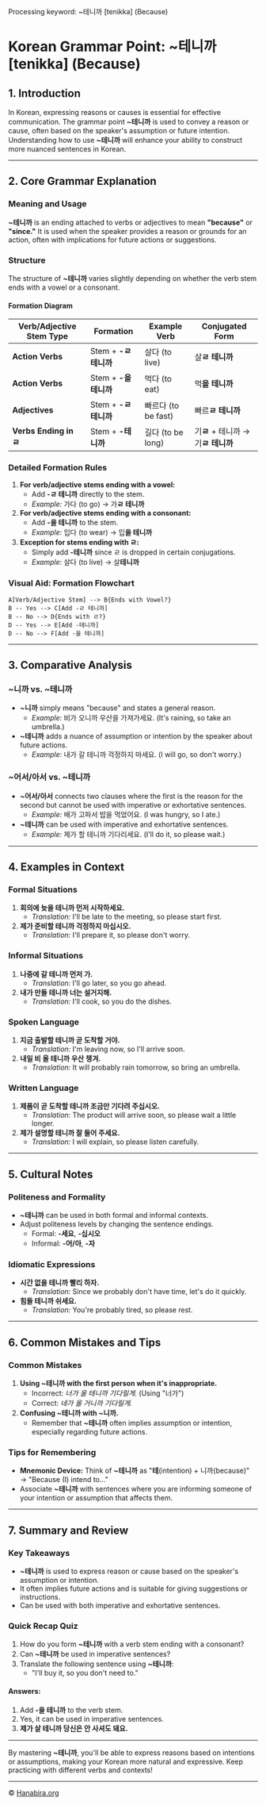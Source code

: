 Processing keyword: ~테니까 [tenikka] (Because)
# Korean Grammar Point: ~테니까 [tenikka] (Because)

## 1. Introduction
In Korean, expressing reasons or causes is essential for effective communication. The grammar point **~테니까** is used to convey a reason or cause, often based on the speaker's assumption or future intention. Understanding how to use **~테니까** will enhance your ability to construct more nuanced sentences in Korean.

---
## 2. Core Grammar Explanation
### Meaning and Usage
**~테니까** is an ending attached to verbs or adjectives to mean **"because"** or **"since."** It is used when the speaker provides a reason or grounds for an action, often with implications for future actions or suggestions.
### Structure
The structure of **~테니까** varies slightly depending on whether the verb stem ends with a vowel or a consonant.
#### Formation Diagram

| Verb/Adjective Stem Type | Formation            | Example Verb | Conjugated Form |
|--------------------------|----------------------|--------------|-----------------|
| **Action Verbs**         | Stem + **-ㄹ 테니까** | 살다 (to live)  | 살**ㄹ 테니까**   |
| **Action Verbs**         | Stem + **-을 테니까** | 먹다 (to eat)   | 먹**을 테니까**  |
| **Adjectives**           | Stem + **-ㄹ 테니까** | 빠르다 (to be fast) | 빠르**ㄹ 테니까** |
| **Verbs Ending in ㄹ**   | Stem + **-테니까**    | 길다 (to be long) | 기**ㄹ** + 테니까 → 기**ㄹ 테니까** |

### Detailed Formation Rules
1. **For verb/adjective stems ending with a vowel:**
   - Add **-ㄹ 테니까** directly to the stem.
   - *Example:* 가다 (to go) → 가**ㄹ 테니까**
2. **For verb/adjective stems ending with a consonant:**
   - Add **-을 테니까** to the stem.
   - *Example:* 입다 (to wear) → 입**을 테니까**
3. **Exception for stems ending with ㄹ:**
   - Simply add **-테니까** since ㄹ is dropped in certain conjugations.
   - *Example:* 살다 (to live) → 살**테니까**
### Visual Aid: Formation Flowchart
```
A[Verb/Adjective Stem] --> B{Ends with Vowel?}
B -- Yes --> C[Add -ㄹ 테니까]
B -- No --> D{Ends with ㄹ?}
D -- Yes --> E[Add -테니까]
D -- No --> F[Add -을 테니까]
```
---
## 3. Comparative Analysis
### **~니까** vs. **~테니까**
- **~니까** simply means "because" and states a general reason.
  - *Example:* 비가 오니까 우산을 가져가세요. (It's raining, so take an umbrella.)
- **~테니까** adds a nuance of assumption or intention by the speaker about future actions.
  - *Example:* 내가 갈 테니까 걱정하지 마세요. (I will go, so don't worry.)
### **~어서/아서** vs. **~테니까**
- **~어서/아서** connects two clauses where the first is the reason for the second but cannot be used with imperative or exhortative sentences.
  - *Example:* 배가 고파서 밥을 먹었어요. (I was hungry, so I ate.)
- **~테니까** can be used with imperative and exhortative sentences.
  - *Example:* 제가 할 테니까 기다리세요. (I'll do it, so please wait.)
---
## 4. Examples in Context
### Formal Situations
1. **회의에 늦을 테니까 먼저 시작하세요.**
   - *Translation:* I'll be late to the meeting, so please start first.
2. **제가 준비할 테니까 걱정하지 마십시오.**
   - *Translation:* I'll prepare it, so please don't worry.
### Informal Situations
1. **나중에 갈 테니까 먼저 가.**
   - *Translation:* I'll go later, so you go ahead.
2. **내가 만들 테니까 너는 설거지해.**
   - *Translation:* I'll cook, so you do the dishes.
### Spoken Language
1. **지금 출발할 테니까 곧 도착할 거야.**
   - *Translation:* I'm leaving now, so I'll arrive soon.
2. **내일 비 올 테니까 우산 챙겨.**
   - *Translation:* It will probably rain tomorrow, so bring an umbrella.
### Written Language
1. **제품이 곧 도착할 테니까 조금만 기다려 주십시오.**
   - *Translation:* The product will arrive soon, so please wait a little longer.
2. **제가 설명할 테니까 잘 들어 주세요.**
   - *Translation:* I will explain, so please listen carefully.
---
## 5. Cultural Notes
### Politeness and Formality
- **~테니까** can be used in both formal and informal contexts.
- Adjust politeness levels by changing the sentence endings.
  - Formal: **-세요**, **-십시오**
  - Informal: **-어/아**, **-자**
### Idiomatic Expressions
- **시간 없을 테니까 빨리 하자.**
  - *Translation:* Since we probably don't have time, let's do it quickly.
- **힘들 테니까 쉬세요.**
  - *Translation:* You're probably tired, so please rest.
---
## 6. Common Mistakes and Tips
### Common Mistakes
1. **Using ~테니까 with the first person when it's inappropriate.**
   - Incorrect: *너가 올 테니까 기다릴게.* (Using "너가")
   - Correct: *네가 올 거니까 기다릴게.*
2. **Confusing ~테니까 with ~니까.**
   - Remember that **~테니까** often implies assumption or intention, especially regarding future actions.
### Tips for Remembering
- **Mnemonic Device:** Think of **~테니까** as "**테**(intention) + 니까(because)" → "Because (I) intend to..."
- Associate **~테니까** with sentences where you are informing someone of your intention or assumption that affects them.
---
## 7. Summary and Review
### Key Takeaways
- **~테니까** is used to express reason or cause based on the speaker's assumption or intention.
- It often implies future actions and is suitable for giving suggestions or instructions.
- Can be used with both imperative and exhortative sentences.
### Quick Recap Quiz
1. How do you form **~테니까** with a verb stem ending with a consonant?
2. Can **~테니까** be used in imperative sentences?
3. Translate the following sentence using **~테니까**:
   - "I'll buy it, so you don't need to."
#### Answers:
1. Add **-을 테니까** to the verb stem.
2. Yes, it can be used in imperative sentences.
3. **제가 살 테니까 당신은 안 사셔도 돼요.**
---
By mastering **~테니까**, you'll be able to express reasons based on intentions or assumptions, making your Korean more natural and expressive. Keep practicing with different verbs and contexts!

---
© [Hanabira.org](https://hanabira.org)
